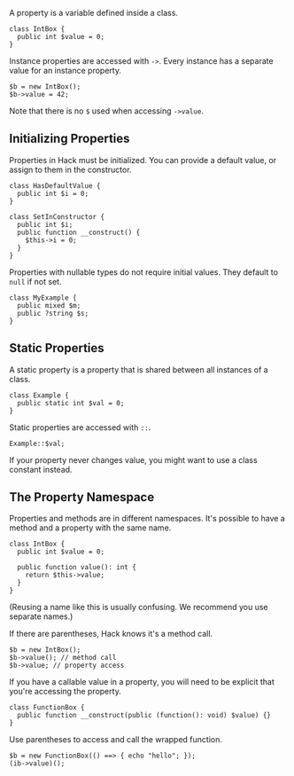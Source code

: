 A property is a variable defined inside a class.

```
class IntBox {
  public int $value = 0;
}
```

Instance properties are accessed with `->`. Every instance has a
separate value for an instance property.

```
$b = new IntBox();
$b->value = 42;
```

Note that there is no `$` used when accessing `->value`.

## Initializing Properties

Properties in Hack must be initialized. You can provide a default
value, or assign to them in the constructor.

```
class HasDefaultValue {
  public int $i = 0;
}

class SetInConstructor {
  public int $i;
  public function __construct() {
    $this->i = 0;
  }
}
```

Properties with nullable types do not require initial values. They
default to `null` if not set.

```
class MyExample {
  public mixed $m;
  public ?string $s;
}
```

## Static Properties

A static property is a property that is shared between all instances
of a class.

```
class Example {
  public static int $val = 0;
}
```

Static properties are accessed with `::`.

```
Example::$val;
```

If your property never changes value, you might want to use a class
constant instead.

## The Property Namespace

Properties and methods are in different namespaces. It's possible to
have a method and a property with the same name.

```
class IntBox {
  public int $value = 0;

  public function value(): int {
    return $this->value;
  }
}
```

(Reusing a name like this is usually confusing. We recommend you use
separate names.)

If there are parentheses, Hack knows it's a method call.

```
$b = new IntBox();
$b->value(); // method call
$b->value; // property access
```

If you have a callable value in a property, you will need to be
explicit that you're accessing the property.

```
class FunctionBox {
  public function __construct(public (function(): void) $value) {}
}
```

Use parentheses to access and call the wrapped function.

```
$b = new FunctionBox(() ==> { echo "hello"; });
(ib->value)();
```

